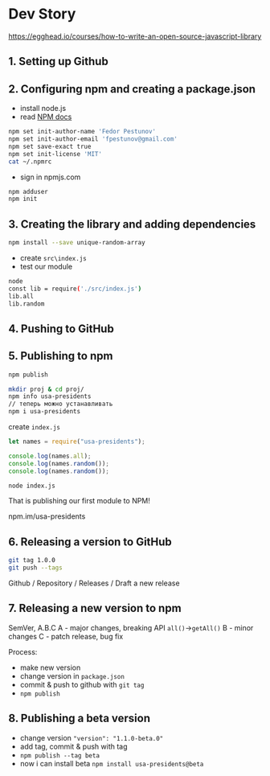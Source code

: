 # Dev Story

https://egghead.io/courses/how-to-write-an-open-source-javascript-library

## 1. Setting up Github

## 2. Configuring npm and creating a package.json

- install node.js
- read [NPM docs](https://docs.npmjs.com/)

```sh
npm set init-author-name 'Fedor Pestunov'
npm set init-author-email 'fpestunov@gmail.com'
npm set save-exact true
npm set init-license 'MIT'
cat ~/.npmrc
```

- sign in npmjs.com

```sh
npm adduser
npm init
```

## 3. Creating the library and adding dependencies

```sh
npm install --save unique-random-array
```

- create `src\index.js`
- test our module

```sh
node
const lib = require('./src/index.js')
lib.all
lib.random
```

## 4. Pushing to GitHub

## 5. Publishing to npm

```sh
npm publish
```

```sh
mkdir proj & cd proj/
npm info usa-presidents
// теперь можно устанавливать
npm i usa-presidents
```

create `index.js`

```js
let names = require("usa-presidents");

console.log(names.all);
console.log(names.random());
console.log(names.random());
```

```sh
node index.js
```

That is publishing our first module to NPM!

npm.im/usa-presidents

## 6. Releasing a version to GitHub

```sh
git tag 1.0.0
git push --tags
```

Github / Repository / Releases / Draft a new release

## 7. Releasing a new version to npm

SemVer, A.B.C
A - major changes, breaking API `all()`->`getAll()`
B - minor changes
C - patch release, bug fix

Process:

- make new version
- change version in `package.json`
- commit & push to github with `git tag`
- `npm publish`

## 8. Publishing a beta version

- change version `"version": "1.1.0-beta.0"`
- add tag, commit & push with tag
- `npm publish --tag beta`
- now i can install beta `npm install usa-presidents@beta`
